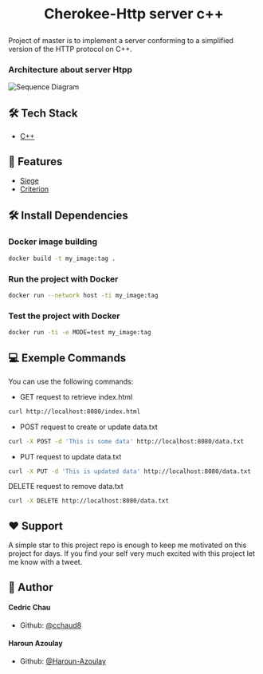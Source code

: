 # <p align="center">Cherokee-Http server c++</p>
  
Project of master is to implement a server conforming to a simplified version of the HTTP protocol on C++.

### Architecture about server Htpp

![Sequence Diagram](http://www.plantuml.com/plantuml/proxy?src=https://raw.githubusercontent.com/Haroun-Azoulay/c_cherokee/main/sequence_diagram.puml)
        
## 🛠️ Tech Stack

- [C++](https://isocpp.org/)

## 🧐 Features

- [Siege](https://www.joedog.org/siege-manual/)
- [Criterion](https://criterion.readthedocs.io/en/master/intro.html)

## 🛠️ Install Dependencies 

### Docker image building

```bash
docker build -t my_image:tag .
```

### Run the project with Docker

```bash
docker run --network host -ti my_image:tag
```

### Test the project with Docker

```bash
docker run -ti -e MODE=test my_image:tag
```
## 💻 Exemple Commands 

You can use the following commands:

- GET request to retrieve index.html
```bash
curl http://localhost:8080/index.html
```

- POST request to create or update data.txt
```bash
curl -X POST -d 'This is some data' http://localhost:8080/data.txt
```

- PUT request to update data.txt
```bash
curl -X PUT -d 'This is updated data' http://localhost:8080/data.txt
```

DELETE request to remove data.txt
```bash
curl -X DELETE http://localhost:8080/data.txt
```

## ❤️ Support  
A simple star to this project repo is enough to keep me motivated on this project for days. If you find your self very much excited with this project let me know with a tweet.

## 🙇 Author
#### Cedric Chau
- Github: [@cchaud8](https://github.com/cchau8)
#### Haroun Azoulay
- Github: [@Haroun-Azoulay](https://github.com/Haroun-Azoulay)
